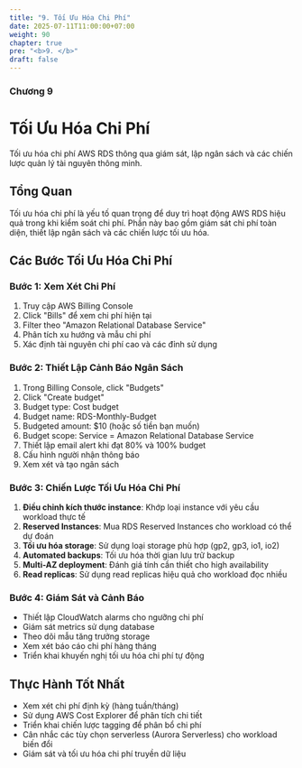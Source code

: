 ```yaml
---
title: "9. Tối Ưu Hóa Chi Phí"
date: 2025-07-11T11:00:00+07:00
weight: 90
chapter: true
pre: "<b>9. </b>"
draft: false
---
```


### Chương 9

# Tối Ưu Hóa Chi Phí

Tối ưu hóa chi phí AWS RDS thông qua giám sát, lập ngân sách và các chiến lược quản lý tài nguyên thông minh.

## Tổng Quan

Tối ưu hóa chi phí là yếu tố quan trọng để duy trì hoạt động AWS RDS hiệu quả trong khi kiểm soát chi phí. Phần này bao gồm giám sát chi phí toàn diện, thiết lập ngân sách và các chiến lược tối ưu hóa.

## Các Bước Tối Ưu Hóa Chi Phí

### Bước 1: Xem Xét Chi Phí
1. Truy cập AWS Billing Console
2. Click "Bills" để xem chi phí hiện tại
3. Filter theo "Amazon Relational Database Service"
4. Phân tích xu hướng và mẫu chi phí
5. Xác định tài nguyên chi phí cao và các đỉnh sử dụng

### Bước 2: Thiết Lập Cảnh Báo Ngân Sách
1. Trong Billing Console, click "Budgets"
2. Click "Create budget"
3. Budget type: Cost budget
4. Budget name: RDS-Monthly-Budget
5. Budgeted amount: $10 (hoặc số tiền bạn muốn)
6. Budget scope: Service = Amazon Relational Database Service
7. Thiết lập email alert khi đạt 80% và 100% budget
8. Cấu hình người nhận thông báo
9. Xem xét và tạo ngân sách

### Bước 3: Chiến Lược Tối Ưu Hóa Chi Phí
1. **Điều chỉnh kích thước instance**: Khớp loại instance với yêu cầu workload thực tế
2. **Reserved Instances**: Mua RDS Reserved Instances cho workload có thể dự đoán
3. **Tối ưu hóa storage**: Sử dụng loại storage phù hợp (gp2, gp3, io1, io2)
4. **Automated backups**: Tối ưu hóa thời gian lưu trữ backup
5. **Multi-AZ deployment**: Đánh giá tính cần thiết cho high availability
6. **Read replicas**: Sử dụng read replicas hiệu quả cho workload đọc nhiều

### Bước 4: Giám Sát và Cảnh Báo
- Thiết lập CloudWatch alarms cho ngưỡng chi phí
- Giám sát metrics sử dụng database
- Theo dõi mẫu tăng trưởng storage
- Xem xét báo cáo chi phí hàng tháng
- Triển khai khuyến nghị tối ưu hóa chi phí tự động

## Thực Hành Tốt Nhất
- Xem xét chi phí định kỳ (hàng tuần/tháng)
- Sử dụng AWS Cost Explorer để phân tích chi tiết
- Triển khai chiến lược tagging để phân bổ chi phí
- Cân nhắc các tùy chọn serverless (Aurora Serverless) cho workload biến đổi
- Giám sát và tối ưu hóa chi phí truyền dữ liệu
